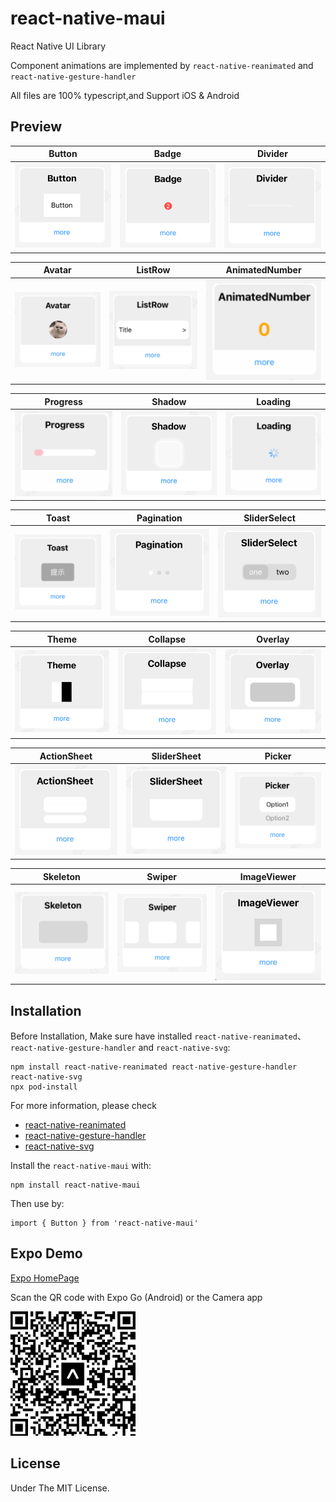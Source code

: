 # react-native-maui

React Native UI Library

Component animations are implemented by `react-native-reanimated` and `react-native-gesture-handler`

All files are 100% typescript,and Support iOS & Android

## Preview

| Button  | Badge  |  Divider  |
| ------------- | ------------- | ------------- | 
| ![Button](./screenshoot/Button.png)  | ![Badge](./screenshoot/Badge.png)  |  ![Divider](./screenshoot/Divider.png) |

| Avatar  | ListRow  |  AnimatedNumber  |
| ------------- | ------------- | ------------- | 
| ![Avatar](./screenshoot/Avatar.png)  | ![ListRow](./screenshoot/ListRow.png)  |  <img src="./screenshoot/AnimatedNumber.gif" width="290" /> |

| Progress  | Shadow  |  Loading  |
| ------------- | ------------- | ------------- | 
| <img src="./screenshoot/Progress.gif" width="290" />  | ![Shadow](./screenshoot/Shadow.png)  |  <img src="./screenshoot/Loading.gif" width="290" /> |

| Toast  | Pagination  |  SliderSelect  |
| ------------- | ------------- | ------------- | 
| ![Toast](./screenshoot/Toast.png)  | ![Pagination](./screenshoot/Pagination.png)  |  ![SliderSelect](./screenshoot/SilderSelect.png) |

| Theme  | Collapse  |  Overlay  |
| ------------- | ------------- | ------------- | 
| ![Theme](./screenshoot/Theme.png)  | ![Collapse](./screenshoot/Collapse.png)  |  ![Overlay](./screenshoot/Overlay.png) |

| ActionSheet  | SliderSheet  |  Picker  |
| ------------- | ------------- | ------------- | 
| ![ActionSheet](./screenshoot/ActionSheet.png)  | ![SliderSheet](./screenshoot/SliderSheet.png)  |  ![Picker](./screenshoot/Picker.png) |

| Skeleton  | Swiper  |  ImageViewer  |
| ------------- | ------------- | ------------- | 
| <img src="./screenshoot/Skeleton.gif" width="290" />  | ![Swiper](./screenshoot/Swiper.png)  |  ![ImageViewer](./screenshoot/ImageViewer.png) |

## Installation

Before Installation, Make sure have installed `react-native-reanimated`、`react-native-gesture-handler` and `react-native-svg`:

```
npm install react-native-reanimated react-native-gesture-handler react-native-svg
npx pod-install
```

For more information, please check 
- [react-native-reanimated](https://github.com/software-mansion/react-native-reanimated)
- [react-native-gesture-handler](https://github.com/software-mansion/react-native-gesture-handler)
- [react-native-svg](https://github.com/react-native-svg/react-native-svg)

Install the `react-native-maui` with:
```
npm install react-native-maui
```

Then use by:
```
import { Button } from 'react-native-maui'
```

## Expo Demo
[Expo HomePage](https://expo.dev/@mah22/react-native-maui-example?serviceType=classic&distribution=expo-go)

Scan the QR code with Expo Go (Android) or the Camera app

<img src="./screenshoot/qrcode.png" width="200" />

## License

Under The MIT License.

